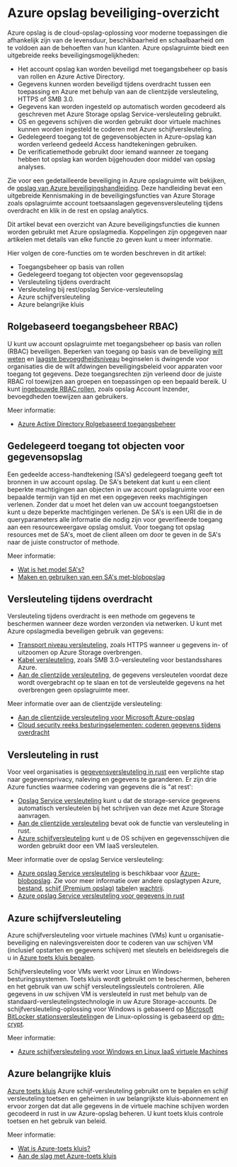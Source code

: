 <properties
   pageTitle="Overzicht van de beveiliging Azure opslag | Microsoft Azure"
   description=" Azure opslag is de cloud-opslag-oplossing voor moderne toepassingen die afhankelijk zijn van de levensduur, beschikbaarheid en schaalbaarheid om te voldoen aan de behoeften van hun klanten. Dit artikel bevat een overzicht van de core Azure beveiligingsfuncties die kunnen worden gebruikt met Azure opslagmedia. "
   services="security"
   documentationCenter="na"
   authors="TerryLanfear"
   manager="MBaldwin"
   editor="TomSh"/>

<tags
   ms.service="security"
   ms.devlang="na"
   ms.topic="article"
   ms.tgt_pltfrm="na"
   ms.workload="na"
   ms.date="09/16/2016"
   ms.author="terrylan"/>

# <a name="azure-storage-security-overview"></a>Azure opslag beveiliging-overzicht

Azure opslag is de cloud-opslag-oplossing voor moderne toepassingen die afhankelijk zijn van de levensduur, beschikbaarheid en schaalbaarheid om te voldoen aan de behoeften van hun klanten. Azure opslagruimte biedt een uitgebreide reeks beveiligingsmogelijkheden:

- Het account opslag kan worden beveiligd met toegangsbeheer op basis van rollen en Azure Active Directory.
- Gegevens kunnen worden beveiligd tijdens overdracht tussen een toepassing en Azure met behulp van aan de clientzijde versleuteling, HTTPS of SMB 3.0.
- Gegevens kan worden ingesteld op automatisch worden gecodeerd als geschreven met Azure Storage opslag Service-versleuteling gebruikt.
- OS en gegevens schijven die worden gebruikt door virtuele machines kunnen worden ingesteld te coderen met Azure schijfversleuteling.
- Gedelegeerd toegang tot de gegevensobjecten in Azure-opslag kan worden verleend gedeeld Access handtekeningen gebruiken.
- De verificatiemethode gebruikt door iemand wanneer ze toegang hebben tot opslag kan worden bijgehouden door middel van opslag analyses.

Zie voor een gedetailleerde beveiliging in Azure opslagruimte wilt bekijken, de [opslag van Azure beveiligingshandleiding](../storage/storage-security-guide.md). Deze handleiding bevat een uitgebreide Kennismaking in de beveiligingsfuncties van Azure Storage zoals opslagruimte account toetsaanslagen gegevensversleuteling tijdens overdracht en klik in de rest en opslag analytics.

Dit artikel bevat een overzicht van Azure beveiligingsfuncties die kunnen worden gebruikt met Azure opslagmedia. Koppelingen zijn opgegeven naar artikelen met details van elke functie zo geven kunt u meer informatie.

Hier volgen de core-functies om te worden beschreven in dit artikel:

- Toegangsbeheer op basis van rollen
- Gedelegeerd toegang tot objecten voor gegevensopslag
- Versleuteling tijdens overdracht
- Versleuteling bij rest/opslag Service-versleuteling
- Azure schijfversleuteling
- Azure belangrijke kluis

## <a name="role-based-access-control-rbac"></a>Rolgebaseerd toegangsbeheer RBAC)

U kunt uw account opslagruimte met toegangsbeheer op basis van rollen (RBAC) beveiligen. Beperken van toegang op basis van de beveiliging [wilt weten](https://en.wikipedia.org/wiki/Need_to_know) en [laagste bevoegdheidsniveau](https://en.wikipedia.org/wiki/Principle_of_least_privilege) beginselen is dwingende voor organisaties die de wilt afdwingen beveiligingsbeleid voor apparaten voor toegang tot gegevens. Deze toegangsrechten zijn verleend door de juiste RBAC rol toewijzen aan groepen en toepassingen op een bepaald bereik. U kunt [ingebouwde RBAC rollen](../active-directory/role-based-access-built-in-roles.md), zoals opslag Account Inzender, bevoegdheden toewijzen aan gebruikers.

Meer informatie:

- [Azure Active Directory Rolgebaseerd toegangsbeheer](../active-directory/role-based-access-control-configure.md)

## <a name="delegated-access-to-storage-objects"></a>Gedelegeerd toegang tot objecten voor gegevensopslag

Een gedeelde access-handtekening (SA's) gedelegeerd toegang geeft tot bronnen in uw account opslag. De SA's betekent dat kunt u een client beperkte machtigingen aan objecten in uw account opslagruimte voor een bepaalde termijn van tijd en met een opgegeven reeks machtigingen verlenen. Zonder dat u moet het delen van uw account toegangstoetsen kunt u deze beperkte machtigingen verlenen. De SA's is een URI die in de queryparameters alle informatie die nodig zijn voor geverifieerde toegang aan een resourceweergave opslag omsluit. Voor toegang tot opslag resources met de SA's, moet de client alleen om door te geven in de SA's naar de juiste constructor of methode.

Meer informatie:

- [Wat is het model SA's?](../storage/storage-dotnet-shared-access-signature-part-1.md)
- [Maken en gebruiken van een SA's met-blobopslag](../storage/storage-dotnet-shared-access-signature-part-2.md)

## <a name="encryption-in-transit"></a>Versleuteling tijdens overdracht
Versleuteling tijdens overdracht is een methode om gegevens te beschermen wanneer deze worden verzonden via netwerken. U kunt met Azure opslagmedia beveiligen gebruik van gegevens:

- [Transport niveau versleuteling](../storage/storage-security-guide.md#encryption-in-transit), zoals HTTPS wanneer u gegevens in- of uitzoomen op Azure Storage overbrengen.
- [Kabel versleuteling](../storage/storage-security-guide.md#using-encryption-during-transit-with-azure-file-shares), zoals SMB 3.0-versleuteling voor bestandsshares Azure.
- [Aan de clientzijde versleuteling](../storage/storage-security-guide.md#using-client-side-encryption-to-secure-data-that-you-send-to-storage), de gegevens versleutelen voordat deze wordt overgebracht op te slaan en tot de versleutelde gegevens na het overbrengen geen opslagruimte meer.

Meer informatie over aan de clientzijde versleuteling:

- [Aan de clientzijde versleuteling voor Microsoft Azure-opslag](https://blogs.msdn.microsoft.com/windowsazurestorage/2015/04/28/client-side-encryption-for-microsoft-azure-storage-preview/)
- [Cloud security reeks besturingselementen: coderen gegevens tijdens overdracht](http://blogs.microsoft.com/cybertrust/2015/08/10/cloud-security-controls-series-encrypting-data-in-transit/)

## <a name="encryption-at-rest"></a>Versleuteling in rust

Voor veel organisaties is [gegevensversleuteling in rust](https://blogs.microsoft.com/cybertrust/2015/09/10/cloud-security-controls-series-encrypting-data-at-rest/) een verplichte stap naar gegevensprivacy, naleving en gegevens te garanderen. Er zijn drie Azure functies waarmee codering van gegevens die is "at rest':

- [Opslag Service versleuteling](../storage/storage-security-guide.md#encryption-at-rest) kunt u dat de storage-service gegevens automatisch versleutelen bij het schrijven van deze met Azure Storage aanvragen.
- [Aan de clientzijde versleuteling](../storage/storage-security-guide.md#client-side-encryption) bevat ook de functie van versleuteling in rust.
- [Azure schijfversleuteling](../storage/storage-security-guide.md#using-azure-disk-encryption-to-encrypt-disks-used-by-your-virtual-machines) kunt u de OS schijven en gegevensschijven die worden gebruikt door een VM IaaS versleutelen.

Meer informatie over de opslag Service versleuteling:

- [Azure opslag Service versleuteling](https://azure.microsoft.com/services/storage/) is beschikbaar voor [Azure-blobopslag](https://azure.microsoft.com/services/storage/blobs/). Zie voor meer informatie over andere opslagtypen Azure, [bestand](https://azure.microsoft.com/services/storage/files/), [schijf (Premium opslag)](https://azure.microsoft.com/services/storage/premium-storage/) [tabel](https://azure.microsoft.com/services/storage/tables/)en [wachtrij](https://azure.microsoft.com/services/storage/queues/).
- [Azure opslag Service versleuteling voor gegevens in rust](../storage/storage-service-encryption.md)

## <a name="azure-disk-encryption"></a>Azure schijfversleuteling

Azure schijfversleuteling voor virtuele machines (VMs) kunt u organisatie-beveiliging en nalevingsvereisten door te coderen van uw schijven VM (inclusief opstarten en gegevens schijven) met sleutels en beleidsregels die u in [Azure toets kluis bepalen](https://azure.microsoft.com/services/key-vault/).

Schijfversleuteling voor VMs werkt voor Linux en Windows-besturingssystemen. Toets kluis wordt gebruikt om te beschermen, beheren en het gebruik van uw schijf versleutelingssleutels controleren. Alle gegevens in uw schijven VM is versleuteld in rust met behulp van de standaard-versleutelingstechnologie in uw Azure Storage-accounts. De schijfversleuteling-oplossing voor Windows is gebaseerd op [Microsoft BitLocker stationsversleuteling](https://technet.microsoft.com/library/cc732774.aspx)en de Linux-oplossing is gebaseerd op [dm-crypt](https://en.wikipedia.org/wiki/Dm-crypt).

Meer informatie:

- [Azure schijfversleuteling voor Windows en Linux IaaS virtuele Machines](https://gallery.technet.microsoft.com/Azure-Disk-Encryption-for-a0018eb0)

## <a name="azure-key-vault"></a>Azure belangrijke kluis

[Azure toets kluis](https://azure.microsoft.com/services/key-vault/) Azure schijf-versleuteling gebruikt om te bepalen en schijf versleuteling toetsen en geheimen in uw belangrijkste kluis-abonnement en ervoor zorgen dat dat alle gegevens in de virtuele machine schijven worden gecodeerd in rust in uw Azure-opslag beheren. U kunt toets kluis controle toetsen en het gebruik van beleid.

Meer informatie:

- [Wat is Azure-toets kluis?](../key-vault/key-vault-whatis.md)
- [Aan de slag met Azure-toets kluis](../key-vault/key-vault-get-started.md)
